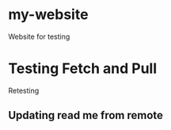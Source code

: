 # my-website
Website for testing
# Testing Fetch and Pull
Retesting
## Updating read me from remote
